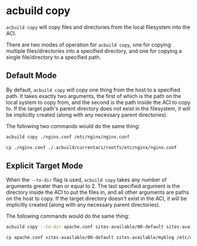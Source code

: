 # acbuild copy

`acbuild copy` will copy files and directories from the local filesystem into
the ACI.

There are two modes of operation for `acbuild copy`, one for copying multiple
files/directories into a specified directory, and one for copying a single
file/directory to a specified path.

## Default Mode

By default, `acbuild copy` will copy one thing from the host to a specified
path. It takes exactly two arguments, the first of which is the path on the
local system to copy from, and the second is the path inside the ACI to copy
to. If the target path's parent directory does not exist in the filesystem, it
will be implicitly created (along with any necessary parent directories).

The following two commands would do the same thing:

```bash
acbuild copy ./nginx.conf /etc/nginx/nginx.conf
```

```bash
cp ./nginx.conf ./.acbuild/currentaci/rootfs/etc/nginx/nginx.conf
```

## Explicit Target Mode

When the `--to-dir` flag is used, `acbuild copy` takes any number of arguments
greater than or equal to 2. The last specified argument is the directory inside
the ACI to put the files in, and all other arguments are paths on the host to
copy. If the target directory doesn't exist in the ACI, it will be implicitly
created (along with any necessary parent directories).

The following commands would do the same thing:

```bash
acbuild copy --to-dir apache.conf sites-available/00-default sites-available/myblog /etc/apache2
```

```bash
cp apache.conf sites-available/00-default sites-available/myblog /etc/apache2
```

